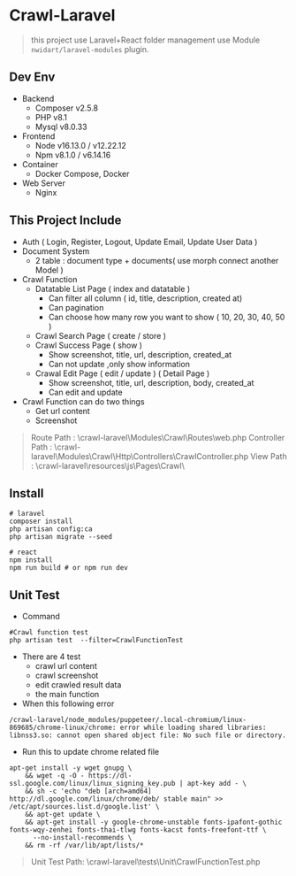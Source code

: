 # Crawl-Laravel  
>this project use Laravel+React
>folder management use Module `nwidart/laravel-modules` plugin.

## Dev Env
- Backend
	- Composer  v2.5.8 
	- PHP v8.1
	- Mysql v8.0.33
- Frontend
	- Node v16.13.0 / v12.22.12
	- Npm v8.1.0 / v6.14.16
- Container
	- Docker Compose, Docker
- Web Server
	- Nginx
## This Project Include 
- Auth ( Login, Register, Logout, Update Email, Update User Data )
- Document System
	- 2 table : document type + documents( use morph connect another Model )
- Crawl Function
	- Datatable List Page ( index and datatable )
		- Can filter all column ( id, title, description, created at)
		- Can pagination 
		- Can choose how many row you want to show ( 10, 20, 30, 40, 50 )
	- Crawl Search Page ( create / store )
	- Crawl Success Page ( show )
		- Show screenshot, title, url, description, created_at
		- Can not update ,only show information
	- Crawal Edit Page ( edit / update ) ( Detail Page )
		- Show screenshot, title, url, description, body, created_at
		- Can edit and update
- Crawl Function can do two things
	- Get url content
	- Screenshot
> Route Path        : \\crawl-laravel\\Modules\\Crawl\\Routes\\web.php
> Controller Path : \\crawl-laravel\\Modules\\Crawl\\Http\\Controllers\\CrawlController.php
> View Path         :  \\crawl-laravel\\resources\\js\\Pages\\Crawl\\
## Install
```
# laravel 
composer install
php artisan config:ca
php artisan migrate --seed  

# react  
npm install
npm run build # or npm run dev
```  
## Unit Test   
- Command
```  
#Crawl function test  
php artisan test  --filter=CrawlFunctionTest  
```  
- There are 4 test 
	- crawl url content
	- crawl screenshot
	- edit crawled result data
	- the main function 
- When this following error
```
/crawl-laravel/node_modules/puppeteer/.local-chromium/linux-869685/chrome-linux/chrome: error while loading shared libraries: libnss3.so: cannot open shared object file: No such file or directory.  
```
- Run this to update chrome related file 
```
apt-get install -y wget gnupg \
    && wget -q -O - https://dl-ssl.google.com/linux/linux_signing_key.pub | apt-key add - \
    && sh -c 'echo "deb [arch=amd64] http://dl.google.com/linux/chrome/deb/ stable main" >> /etc/apt/sources.list.d/google.list' \
    && apt-get update \
    && apt-get install -y google-chrome-unstable fonts-ipafont-gothic fonts-wqy-zenhei fonts-thai-tlwg fonts-kacst fonts-freefont-ttf \
      --no-install-recommends \
    && rm -rf /var/lib/apt/lists/*
```
> Unit Test Path: \\crawl-laravel\\tests\\Unit\\CrawlFunctionTest.php
